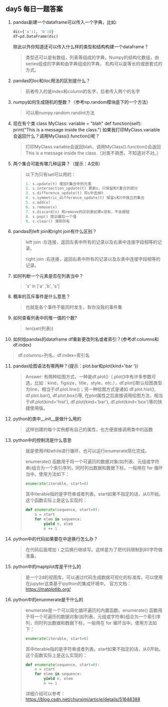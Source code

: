## day5 每日一题答案

1. pandas新建一个dataframe可以传入一个字典，比如:

   ```python
   dic={'a':1, 'b':0}
   df=pd.DataFrame(dic)
   ```

   除此以外你知道还可以传入什么样的类型和结构构建一个dataframe？

   >  类型还可以是有数组，列表等组成的字典，Numpy的结构化数组，由series组成的字典和由字典组成的字典， 机构可以是等长的或嵌套式的方式。

2. pandas的loc和iloc用法的区别是什么？

   > 前者传入的是index和column的名字，后者传入两个的名字

3. numpy如何生成随机的整数？（参考np.random模块底下的一个方法）

   > 可以用numpy.random.randint方法

4. 现在有个类 class MyClass:     variable = "blah"     def function(self):         print("This is a message inside the class.") 如果我打印MyClass.variable会返回什么？调用MyClass().function()呢？

   > 打印MyClass.variable会返回blah，调用MyClass().function()会返回This is a message inside the class.（对类不熟悉，不知道对不对。）

5. 两个集合可能有哪几种运算？（提示：A交B）

   > 以下为只有set可以用的：
   >
   > ```python
   > 1. s.update(t) 增加t集合中的元素
   > 2. s.intersection_update(t) 更新s，只保留和t重合的部分
   > 3. s.difference_update(t) 将s中去掉t
   > 4. s.symmetric_difference_update(t) 保留s和t中独立的集合
   > 5. s.add(x)
   > 6. s.remove(x)
   > 7. s.discard(x) 和remove的区别是如果x没有，不会报错
   > 8. s.pop() 提出最后一个值
   > 9. s.clear() 清除所有
   > ```

6. pandas的left join和right join有什么区别？

   > left join :左连接，返回左表中所有的记录以及右表中连接字段相等的记录。
   >
   > right join :右连接，返回右表中所有的记录以及左表中连接字段相等的记录。

7. 如何判断一个元素是否在列表当中？

   > 's' in ['a' ,'b', 's']

8. 概率的互斥事件是什么意思？

   > 也就是各个事件不能同时发生，有你没我的事件集

9. 如何查看列表中的惟一值的个数?

   > len(set(列表))

10. 如何给pandas的dataframe df重新更改列名或者索引？(参考df.columns和df.index)

   > df.columns=列名，df.index=索引名

11. pandas绘图语法有哪两种？(提示：plot.bar和plot(kind='bar '))

    > Answer: 有两种绘图方式，一种是df.plot()（.plot()中有许多参数可选，比如：kind，figsize，title，style，etc.），df.plot()默认绘图类型为line，相当于df.plot.line()；另一种绘图方式是诸如 df.plot.hist(), df.plot.bar(), df.plot.box()等, 在plot属性之后直接调用绘图方法，相当于df.plot(kind='hist'), df.plot(kind='bar'), df.plot(kind='box')等的快捷使用版。

12. python的类中__init__是做什么用的

    > 这样创建的每个实例都有自己的属性，也方便直接调用类中的函数

13. python中的控制流是什么意思

    > 就是使用if和while进行循环。也可以运行enumerate简化完成。
    >
    > enumerate() 函数用于将一个可遍历的数据对象(如列表、元组或字符串)组合为一个索引序列，同时列出数据和数据下标，一般用在 for 循环当中。使用方法如下：
    >
    > ```python
    > enumerate(iterable, start=0)
    > ```
    >
    > 其中iterable指的是字符串或者列表。start如果不指定的话，从0开始。这个函数实际上是这么实现的：
    >
    > ```python
    > def enumerate(sequence, start=0):
    >     n = start
    >     for elem in sequence:
    >         yield n, elem
    >         n += 1
    > ```

14. python中的代码如果要在中途换行怎么办？

    > 在代码后面增加 \ 之后换行继续写。这样是为了把代码限制到80字符做准备。

15. python中的maptplot库是干什么的

    > 是一个2d的视图库，可以通过代码生成数据可视化的标准库。可以使用在jupyter这类基于ipython的集成环境中。
    > 官方文档：https://matplotlib.org/

16. python中的enunmerate是干什么的

    > enumerate是一个可以简化循环遍历的内置函数。enumerate() 函数用于将一个可遍历的数据对象(如列表、元组或字符串)组合为一个索引序列，同时列出数据和数据下标，一般用在 for 循环当中。使用方法如下：
    >
    > ```python
    > enumerate(iterable, start=0)
    > ```
    >
    > 其中iterable指的是字符串或者列表。start如果不指定的话，从0开始。这个函数实际上是这么实现的：
    >
    > ```python
    > def enumerate(sequence, start=0):
    >     n = start
    >     for elem in sequence:
    >         yield n, elem
    >         n += 1
    > ```
    >详细介绍可以参考：https://blog.csdn.net/churximi/article/details/51648388
    > 